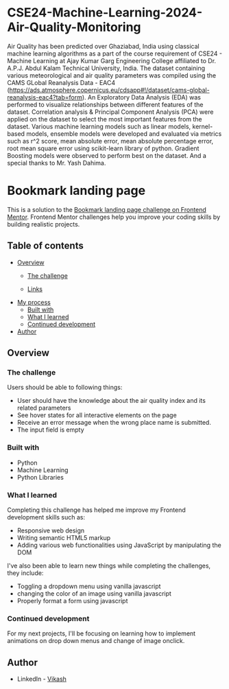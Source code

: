 # CSE24-Machine-Learning-2024-Air-Quality-Monitoring
Air Quality has been predicted over Ghaziabad, India using classical machine learning algorithms as a part of the course requirement of CSE24 - Machine Learning at Ajay Kumar Garg Engineering College affiliated to Dr. A.P.J. Abdul Kalam Technical University, India.
The dataset containing various meteorological and air quality parameters was compiled using the CAMS GLobal Reanalysis Data - EAC4 (https://ads.atmosphere.copernicus.eu/cdsapp#!/dataset/cams-global-reanalysis-eac4?tab=form). An Exploratory Data Analysis (EDA) was performed to visualize relationships between different features of the dataset. Correlation analysis & Principal Component Analysis (PCA) were applied on the dataset to select the most important features from the dataset. Various machine learning models such as linear models, kernel-based models, ensemble models were developed and evaluated via metrics such as r^2 score, mean absolute error, mean absolute percentage error, root mean square error using scikit-learn library of python. Gradient Boosting models were observed to perform best on the dataset.
And a special thanks to Mr. Yash Dahima.
# Bookmark landing page

This is a solution to the [Bookmark landing page challenge on Frontend Mentor](https://www.frontendmentor.io/challenges/bookmark-landing-page-5d0b588a9edda32581d29158). Frontend Mentor challenges help you improve your coding skills by building realistic projects. 

## Table of contents

- [Overview](#overview)
  - [The challenge](#the-challenge)
    
  - [Links](#links)
- [My process](#my-process)
  - [Built with](#built-with)
  - [What I learned](#what-i-learned)
  - [Continued development](#continued-development)
- [Author](#author)

## Overview

### The challenge

Users should be able to following things:

- User should have the knowledge about the air quality index and its related parameters
- See hover states for all interactive elements on the page
- Receive an error message when the wrong place name is submitted.
- The input field is empty
  

### Built with

- Python
- Machine Learning
- Python Libraries



### What I learned

Completing this challenge has helped me improve my Frontend development skills such as:
- Responsive web design
- Writing semantic HTML5 markup
- Adding various web functionalities using JavaScript by manipulating the DOM

I've also been able to learn new things while completing the challenges, they include:
- Toggling a dropdown menu using vanilla javascript
- changing the color of an image using vanilla javascript
- Properly format a form using javascript



### Continued development

For my next projects, I'll be focusing on learning how to implement animations on drop down menus and change of 
image onclick.

## Author

- LinkedIn - [Vikash](https://www.linkedin.com/in/vikash-864a721b7?utm_source=share&utm_campaign=share_via&utm_content=profile&utm_medium=android_app)



